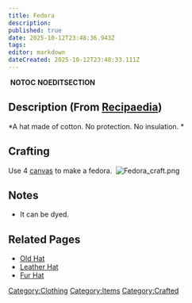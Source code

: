 ```yaml
---
title: Fedora
description: 
published: true
date: 2025-10-12T23:48:36.943Z
tags: 
editor: markdown
dateCreated: 2025-10-12T23:48:33.111Z
---
```


 __NOTOC__ __NOEDITSECTION__

## Description (From [Recipaedia](.. "wikilink")) 

*A hat made of cotton. No protection. No insulation. *

## Crafting 

Use 4 [canvas](canvas "wikilink") to make a fedora. 
![Fedora_craft.png](Fedora_craft.png "Fedora_craft.png")

## Notes

  - It can be dyed.

## Related Pages

  - [Old Hat](Old_Hat "wikilink")
  - [Leather Hat](Leather_Hat.md "wikilink")
  - [Fur Hat](Fur_Hat.md "wikilink")

[Category:Clothing](Category:Clothing "wikilink")
[Category:Items](Category:Items "wikilink")
[Category:Crafted](Category:Crafted "wikilink")
